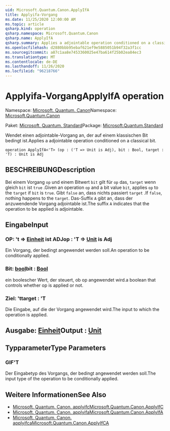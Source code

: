 ```yaml
---
uid: Microsoft.Quantum.Canon.ApplyIfA
title: Applyifa-Vorgang
ms.date: 11/25/2020 12:00:00 AM
ms.topic: article
qsharp.kind: operation
qsharp.namespace: Microsoft.Quantum.Canon
qsharp.name: ApplyIfA
qsharp.summary: Applies a adjointable operation conditioned on a classical bit.
ms.openlocfilehash: d2880bbb95ebaf621ef9e5885051b94f32a3f1cc
ms.sourcegitcommit: a87c1aa8e7453360025e47ba614f25b02ea84ec3
ms.translationtype: MT
ms.contentlocale: de-DE
ms.lasthandoff: 11/26/2020
ms.locfileid: "96218766"
---
```

# <a name="applyifa-operation"></a><span data-ttu-id="e4a93-102">Applyifa-Vorgang</span><span class="sxs-lookup"><span data-stu-id="e4a93-102">ApplyIfA operation</span></span>

<span data-ttu-id="e4a93-103">Namespace: [Microsoft. Quantum. Canon](xref:Microsoft.Quantum.Canon)</span><span class="sxs-lookup"><span data-stu-id="e4a93-103">Namespace: [Microsoft.Quantum.Canon](xref:Microsoft.Quantum.Canon)</span></span>

<span data-ttu-id="e4a93-104">Paket: [Microsoft. Quantum. Standard](https://nuget.org/packages/Microsoft.Quantum.Standard)</span><span class="sxs-lookup"><span data-stu-id="e4a93-104">Package: [Microsoft.Quantum.Standard](https://nuget.org/packages/Microsoft.Quantum.Standard)</span></span>


<span data-ttu-id="e4a93-105">Wendet einen adjointable-Vorgang an, der auf einem klassischen Bit bedingt ist.</span><span class="sxs-lookup"><span data-stu-id="e4a93-105">Applies a adjointable operation conditioned on a classical bit.</span></span>

```qsharp
operation ApplyIfA<'T> (op : ('T => Unit is Adj), bit : Bool, target : 'T) : Unit is Adj
```


## <a name="description"></a><span data-ttu-id="e4a93-106">BESCHREIBUNG</span><span class="sxs-lookup"><span data-stu-id="e4a93-106">Description</span></span>

<span data-ttu-id="e4a93-107">Bei einem Vorgang `op` und einem Bitwert `bit` gilt für `op` das, `target` wenn gleich `bit` ist `true` .</span><span class="sxs-lookup"><span data-stu-id="e4a93-107">Given an operation `op` and a bit value `bit`, applies `op` to the `target` if `bit` is `true`.</span></span> <span data-ttu-id="e4a93-108">Gibt `false` an, dass nichts passiert `target` .</span><span class="sxs-lookup"><span data-stu-id="e4a93-108">If `false`, nothing happens to the `target`.</span></span>
<span data-ttu-id="e4a93-109">Das-Suffix `A` gibt an, dass der anzuwendende Vorgang adjointable ist.</span><span class="sxs-lookup"><span data-stu-id="e4a93-109">The suffix `A` indicates that the operation to be applied is adjointable.</span></span>

## <a name="input"></a><span data-ttu-id="e4a93-110">Eingabe</span><span class="sxs-lookup"><span data-stu-id="e4a93-110">Input</span></span>

### <a name="op--t--unit--is-adj"></a><span data-ttu-id="e4a93-111">OP: 't => [Einheit](xref:microsoft.quantum.lang-ref.unit)  ist ADJ</span><span class="sxs-lookup"><span data-stu-id="e4a93-111">op : 'T => [Unit](xref:microsoft.quantum.lang-ref.unit)  is Adj</span></span>

<span data-ttu-id="e4a93-112">Ein Vorgang, der bedingt angewendet werden soll.</span><span class="sxs-lookup"><span data-stu-id="e4a93-112">An operation to be conditionally applied.</span></span>


### <a name="bit--bool"></a><span data-ttu-id="e4a93-113">Bit: [bool](xref:microsoft.quantum.lang-ref.bool)</span><span class="sxs-lookup"><span data-stu-id="e4a93-113">bit : [Bool](xref:microsoft.quantum.lang-ref.bool)</span></span>

<span data-ttu-id="e4a93-114">ein boolescher Wert, der steuert, ob op angewendet wird.</span><span class="sxs-lookup"><span data-stu-id="e4a93-114">a boolean that controls whether op is applied or not.</span></span>


### <a name="target--t"></a><span data-ttu-id="e4a93-115">Ziel: 't</span><span class="sxs-lookup"><span data-stu-id="e4a93-115">target : 'T</span></span>

<span data-ttu-id="e4a93-116">Die Eingabe, auf die der Vorgang angewendet wird.</span><span class="sxs-lookup"><span data-stu-id="e4a93-116">The input to which the operation is applied.</span></span>



## <a name="output--unit"></a><span data-ttu-id="e4a93-117">Ausgabe: [Einheit](xref:microsoft.quantum.lang-ref.unit)</span><span class="sxs-lookup"><span data-stu-id="e4a93-117">Output : [Unit](xref:microsoft.quantum.lang-ref.unit)</span></span>



## <a name="type-parameters"></a><span data-ttu-id="e4a93-118">Typparameter</span><span class="sxs-lookup"><span data-stu-id="e4a93-118">Type Parameters</span></span>

### <a name="t"></a><span data-ttu-id="e4a93-119">GIF</span><span class="sxs-lookup"><span data-stu-id="e4a93-119">'T</span></span>

<span data-ttu-id="e4a93-120">Der Eingabetyp des Vorgangs, der bedingt angewendet werden soll.</span><span class="sxs-lookup"><span data-stu-id="e4a93-120">The input type of the operation to be conditionally applied.</span></span>

## <a name="see-also"></a><span data-ttu-id="e4a93-121">Weitere Informationen</span><span class="sxs-lookup"><span data-stu-id="e4a93-121">See Also</span></span>

- [<span data-ttu-id="e4a93-122">Microsoft. Quantum. Canon. applyifc</span><span class="sxs-lookup"><span data-stu-id="e4a93-122">Microsoft.Quantum.Canon.ApplyIfC</span></span>](xref:Microsoft.Quantum.Canon.ApplyIfC)
- [<span data-ttu-id="e4a93-123">Microsoft. Quantum. Canon. applyifa</span><span class="sxs-lookup"><span data-stu-id="e4a93-123">Microsoft.Quantum.Canon.ApplyIfA</span></span>](xref:Microsoft.Quantum.Canon.ApplyIfA)
- [<span data-ttu-id="e4a93-124">Microsoft. Quantum. Canon. applyifca</span><span class="sxs-lookup"><span data-stu-id="e4a93-124">Microsoft.Quantum.Canon.ApplyIfCA</span></span>](xref:Microsoft.Quantum.Canon.ApplyIfCA)